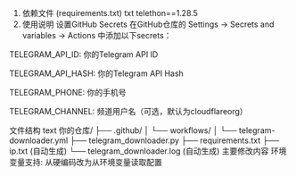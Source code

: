 1. 依赖文件 (requirements.txt)
txt
telethon==1.28.5
2. 使用说明
设置GitHub Secrets
在GitHub仓库的 Settings → Secrets and variables → Actions 中添加以下secrets：

TELEGRAM_API_ID: 你的Telegram API ID

TELEGRAM_API_HASH: 你的Telegram API Hash

TELEGRAM_PHONE: 你的手机号

TELEGRAM_CHANNEL: 频道用户名（可选，默认为cloudflareorg）

文件结构
text
你的仓库/
├── .github/
│   └── workflows/
│       └── telegram-downloader.yml
├── telegram_downloader.py
├── requirements.txt
├── ip.txt (自动生成)
└── telegram_downloader.log (自动生成)
主要修改内容
环境变量支持: 从硬编码改为从环境变量读取配置
